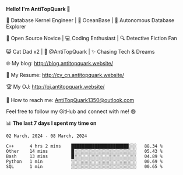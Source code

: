 
**Hello! I'm AntiTopQuark 👋**

🔧 Database Kernel Engineer | 🌊 OceanBase | 🤖 Autonomous Database Explorer

🌱 Open Source Novice | 💻 Coding Enthusiast | 🔍 Detective Fiction Fan

😸 Cat Dad x2 | 🎉 @AntiTopQuark | ✨ Chasing Tech & Dreams

🌐 My blog: http://blog.antitopquark.website/

📄 My Resume: http://cv_cn.antitopquark.website/

🏆 My OJ: http://oj.antitopquark.website/

📧 How to reach me: AntiTopQuark1350@outlook.com

Feel free to follow my GitHub and connect with me! 😄

📊 **The last 7 days I spent my time on** 

<!--START_SECTION:waka-->
```text
02 March, 2024 - 08 March, 2024

C++      4 hrs 2 mins    ██████████████████████░░░   88.34 % 
Other    14 mins         █░░░░░░░░░░░░░░░░░░░░░░░░   05.43 % 
Bash     13 mins         █░░░░░░░░░░░░░░░░░░░░░░░░   04.89 % 
Python   1 min           ░░░░░░░░░░░░░░░░░░░░░░░░░   00.69 % 
SQL      1 min           ░░░░░░░░░░░░░░░░░░░░░░░░░   00.65 %
```
<!--END_SECTION:waka-->


